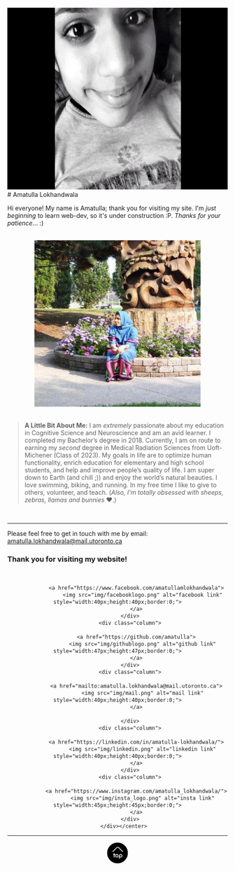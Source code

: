 
<a name="top"></a>  
<center>
<img src="img/amu.PNG" alt="amu" style="width:580px;height:415px;border:0;"></center>
# Amatulla Lokhandwala 

Hi everyone! My name is Amatulla; thank you for visiting my site. I'm *just beginning* to learn web-dev, so it's under construction :P. *Thanks for your patience*... :)

<br>
<center>
<img src="img/amatullaaa_edited.jpg" alt="mee!" style="width:380px;height:380px;border:0;"></center>

<br>

> **A Little Bit About Me:** I am *extremely* passionate about my education in Cognitive Science and Neuroscience and am an avid learner. I completed my Bachelor’s degree in 2018. Currently, I am on route to earning my *second* degree in Medical Radiation Sciences from Uoft-Michener (Class of 2023). My goals in life are to optimize human functionality, enrich education for elementary and high school students, and help and improve people’s quality of life. I am super down to Earth (and chill ;)) and enjoy the world’s natural beauties. I love swimming, biking, and running. In my free time I like to give to others, volunteer, and teach. (*Also, I'm totally obsessed with sheeps, zebras, llamas and bunnies* ❤.) 

<br>

* * *

Please feel free to get in touch with me by email: <a href="mailto:amatulla.lokhandwala@mail.utoronto.ca">amatulla.lokhandwala@mail.utoronto.ca</a>


### Thank you for visiting my website! 
<br>
<center> 	
		<div class="row">
  			<div class="column">

				<a href="https://www.facebook.com/amatullamlokhandwala">
  					<img src="img/facebooklogo.png" alt="facebook link" style="width:40px;height:40px;border:0;">
				</a>
			</div>
  			<div class="column">
			
				<a href="https://github.com/amatulla">
  					<img src="img/githublogo.png" alt="github link" style="width:47px;height:47px;border:0;">
				</a>
			</div>
  			<div class="column">
			
				<a href="mailto:amatulla.lokhandwala@mail.utoronto.ca">
  					<img src="img/mail.png" alt="mail link" style="width:40px;height:40px;border:0;">
				</a>
		
			</div>
  			<div class="column">
		
				<a href="https://linkedin.com/in/amatulla-lokhandwala/">
  					<img src="img/linkedin.png" alt="linkedin link" style="width:40px;height:40px;border:0;">
				</a>
			</div>
			<div class="column">

				<a href="https://www.instagram.com/amatulla_lokhandwala/">
  					<img src="img/insta_logo.png" alt="insta link" style="width:45px;height:45px;border:0;">
				</a>
			</div>
		</div></center>
		
* * * 
<center>
<a href="#top"><img src="img/back2top.png" alt="back to top" style="width:50px;height:50px;border:0;"></a>
</center>
    
